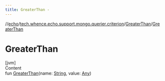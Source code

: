 ```yaml
---
title: GreaterThan -
---
```

//[echo](../../index.md)/[tech.whence.echo.support.mongo.querier.criterion](../index.md)/[GreaterThan](index.md)/[GreaterThan](-greater-than.md)



# GreaterThan  
[jvm]  
Content  
fun [GreaterThan](-greater-than.md)(name: [String](https://kotlinlang.org/api/latest/jvm/stdlib/kotlin/-string/index.html), value: [Any](https://kotlinlang.org/api/latest/jvm/stdlib/kotlin/-any/index.html))  



